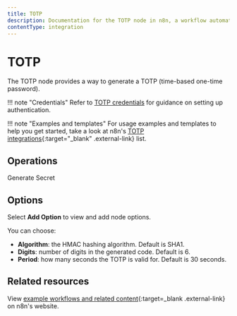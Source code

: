 ```yaml
---
title: TOTP
description: Documentation for the TOTP node in n8n, a workflow automation platform. Includes guidance on usage, and links to examples.
contentType: integration
---
```


# TOTP

The TOTP node provides a way to generate a TOTP (time-based one-time password).

!!! note "Credentials"
	Refer to [TOTP credentials](/integrations/builtin/credentials/totp/) for guidance on setting up authentication. 

!!! note "Examples and templates"
	For usage examples and templates to help you get started, take a look at n8n's [TOTP integrations](https://n8n.io/integrations/totp/){:target="_blank" .external-link} list.

## Operations

Generate Secret

## Options

Select **Add Option** to view and add node options.

You can choose:

* **Algorithm**: the HMAC hashing algorithm. Default is SHA1.
* **Digits**: number of digits in the generated code. Default is 6.
* **Period**: how many seconds the TOTP is valid for. Default is 30 seconds.

## Related resources

View [example workflows and related content](https://n8n.io/integrations/totp/){:target=_blank .external-link} on n8n's website.
